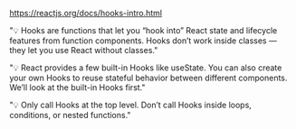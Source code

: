 https://reactjs.org/docs/hooks-intro.html

"💡 Hooks are functions that let you “hook into” React state and lifecycle features from function components. Hooks don’t work inside classes — they let you use React without classes."

"💡 React provides a few built-in Hooks like useState. You can also create your own Hooks to reuse stateful behavior between different components. We’ll look at the built-in Hooks first."

"💡 Only call Hooks at the top level. Don’t call Hooks inside loops, conditions, or nested functions."

